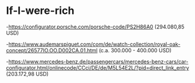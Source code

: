 # If-I-were-rich


-https://configurator.porsche.com/porsche-code/PS2H86A0 (294.080,85 USD)

-https://www.audemarspiguet.com/com/de/watch-collection/royal-oak-concept/26577IO.OO.D002CA.01.html (c.a. 300.000 - 400.000 USD)

-https://www.mercedes-benz.de/passengercars/mercedes-benz-cars/car-configurator.html/onlinecode/CCci/DE/de/M5L54E2L/?pid=direct_link_entry (203.172,98 USD)
